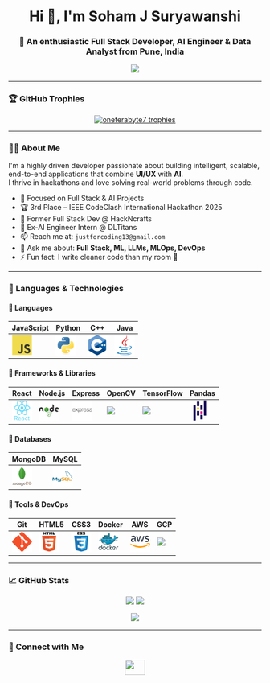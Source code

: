 <h1 align="center">Hi 👋, I'm Soham J Suryawanshi</h1>
<h3 align="center">🚀 An enthusiastic Full Stack Developer, AI Engineer & Data Analyst from Pune, India</h3>

<p align="center">
  <img src="https://media.giphy.com/media/IThjAlJnD9WNO/giphy.gif" width="600" />
</p>

---

### 🏆 GitHub Trophies
<p align="center">
  <a href="https://github.com/ryo-ma/github-profile-trophy">
    <img src="https://github-profile-trophy.vercel.app/?username=oneterabyte7&theme=onedark&margin-w=10&margin-h=10" alt="oneterabyte7 trophies"/>
  </a>
</p>

---

### 👨‍💻 About Me

I'm a highly driven developer passionate about building intelligent, scalable, end-to-end applications that combine **UI/UX** with **AI**.  
I thrive in hackathons and love solving real-world problems through code.

- 🎯 Focused on Full Stack & AI Projects  
- 🏆 3rd Place – IEEE CodeClash International Hackathon 2025  
- 💼 Former Full Stack Dev @ HackNcrafts  
- 🧠 Ex-AI Engineer Intern @ DLTitans  
- 📫 Reach me at: `justforcoding13@gmail.com`  
- 💬 Ask me about: **Full Stack, ML, LLMs, MLOps, DevOps**
- ⚡ Fun fact: I write cleaner code than my room 🧹

---

### 🧠 Languages & Technologies

#### 🔹 Languages

| JavaScript | Python | C++ | Java |
|------------|--------|-----|------|
| <img src="https://raw.githubusercontent.com/devicons/devicon/master/icons/javascript/javascript-original.svg" width="40"/> | <img src="https://raw.githubusercontent.com/devicons/devicon/master/icons/python/python-original.svg" width="40"/> | <img src="https://raw.githubusercontent.com/devicons/devicon/master/icons/cplusplus/cplusplus-original.svg" width="40"/> | <img src="https://raw.githubusercontent.com/devicons/devicon/master/icons/java/java-original.svg" width="40"/> |

#### 🔹 Frameworks & Libraries

| React | Node.js | Express | OpenCV | TensorFlow | Pandas |
|-------|---------|---------|--------|------------|--------|
| <img src="https://raw.githubusercontent.com/devicons/devicon/master/icons/react/react-original-wordmark.svg" width="40"/> | <img src="https://raw.githubusercontent.com/devicons/devicon/master/icons/nodejs/nodejs-original-wordmark.svg" width="40"/> | <img src="https://raw.githubusercontent.com/devicons/devicon/master/icons/express/express-original-wordmark.svg" width="40"/> | <img src="https://www.vectorlogo.zone/logos/opencv/opencv-icon.svg" width="40"/> | <img src="https://www.vectorlogo.zone/logos/tensorflow/tensorflow-icon.svg" width="40"/> | <img src="https://raw.githubusercontent.com/devicons/devicon/master/icons/pandas/pandas-original.svg" width="40"/> |

#### 🔹 Databases

| MongoDB | MySQL |
|---------|-------|
| <img src="https://raw.githubusercontent.com/devicons/devicon/master/icons/mongodb/mongodb-original-wordmark.svg" width="40"/> | <img src="https://raw.githubusercontent.com/devicons/devicon/master/icons/mysql/mysql-original-wordmark.svg" width="40"/> |

#### 🔹 Tools & DevOps

| Git | HTML5 | CSS3 | Docker | AWS | GCP |
|-----|-------|------|--------|-----|-----|
| <img src="https://raw.githubusercontent.com/devicons/devicon/master/icons/git/git-original.svg" width="40"/> | <img src="https://raw.githubusercontent.com/devicons/devicon/master/icons/html5/html5-original-wordmark.svg" width="40"/> | <img src="https://raw.githubusercontent.com/devicons/devicon/master/icons/css3/css3-original-wordmark.svg" width="40"/> | <img src="https://raw.githubusercontent.com/devicons/devicon/master/icons/docker/docker-original-wordmark.svg" width="40"/> | <img src="https://raw.githubusercontent.com/devicons/devicon/master/icons/amazonwebservices/amazonwebservices-original-wordmark.svg" width="40"/> | <img src="https://www.vectorlogo.zone/logos/google_cloud/google_cloud-icon.svg" width="40"/> |

---

### 📈 GitHub Stats

<p align="center">
  <img src="https://github-readme-stats.vercel.app/api?username=oneterabyte7&show_icons=true&theme=onedark" width="400"/>
  <img src="https://github-readme-stats.vercel.app/api/top-langs/?username=oneterabyte7&layout=compact&theme=onedark" width="300"/>
</p>

<p align="center">
  <img src="https://github-readme-streak-stats.herokuapp.com/?user=oneterabyte7&theme=onedark" width="500"/>
</p>

---

### 🔗 Connect with Me

<p align="center">
  <a href="https://linkedin.com/in/sohamjs1313" target="_blank">
    <img src="https://raw.githubusercontent.com/rahuldkjain/github-profile-readme-generator/master/src/images/icons/Social/linked-in-alt.svg" height="30" width="40" />
  </a>
</p>
